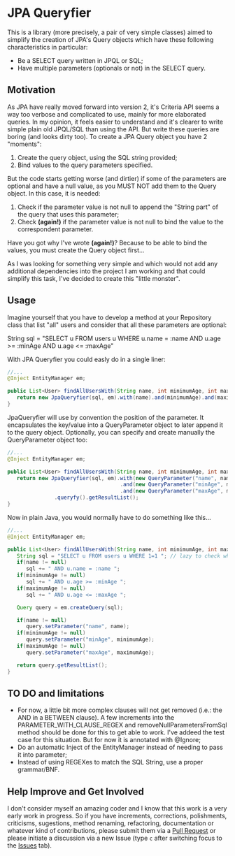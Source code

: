 JPA Queryfier
=======================================
This is a library (more precisely, a pair of very simple classes) aimed to simplify the creation of JPA's Query objects which have these following characteristics in particular:

* Be a SELECT query written in JPQL or SQL;
* Have multiple parameters (optionals or not) in the SELECT query.

Motivation
---------------------------------------
As JPA have really moved forward into version 2, it's Criteria API seems a way too verbose and complicated to use, mainly for more elaborated queries. In my opinion, it feels easier to understand and it's clearer to write simple plain old JPQL/SQL than using the API.
But write these queries are boring (and looks dirty too). To create a JPA Query object you have 2 "moments":

1. Create the query object, using the SQL string provided;
2. Bind values to the query parameters specified.

But the code starts getting worse (and dirtier) if some of the parameters are optional and have a null value, as you MUST NOT add them to the Query object. In this case, it is needed:

1. Check if the parameter value is not null to append the "String part" of the query that uses this parameter;
2. Check **(again!)** if the parameter value is not null to bind the value to the correspondent parameter.

Have you got why I've wrote **(again!)**? Because to be able to bind the values, you must create the Query object first...

As I was looking for something very simple and which would not add any additional dependencies into the project I am working and that could simplify this task, I've decided to create this "little monster".

Usage
---------------------------------------
Imagine yourself that you have to develop a method at your Repository class that list "all" users and consider that all these parameters are optional:

String sql = "SELECT u FROM users u WHERE u.name = :name AND u.age >= :minAge AND u.age <= :maxAge"

With JPA Queryfier you could easly do in a single liner:

```java
//...
@Inject EntityManager em;

public List<User> findAllUsersWith(String name, int minimumAge, int maximumAge) {
   return new JpaQueryfier(sql, em).with(name).and(minimumAge).and(maximumAge).queryfy().getResultList();
}
```

JpaQueryfier will use by convention the position of the parameter. It encapsulates the key/value into a QueryParameter object to later append it to the query object.
Optionally, you can specify and create manually the QueryParameter object too:

```java
//...
@Inject EntityManager em;

public List<User> findAllUsersWith(String name, int minimumAge, int maximumAge) {
   return new JpaQueryfier(sql, em).with(new QueryParameter("name", name))
                                    .and(new QueryParameter("minAge", minimumAge))
                                    .and(new QueryParameter("maxAge", maximumAge))
               .queryfy().getResultList();
}
```


Now in plain Java, you would normally have to do something like this...

```java
//...
@Inject EntityManager em;

public List<User> findAllUsersWith(String name, int minimumAge, int maximumAge) {
   String sql = "SELECT u FROM users u WHERE 1=1 "; // lazy to check when to add the WHERE clause
   if(name != null)
      sql += " AND u.name = :name ";
   if(minimumAge != null)
      sql += " AND u.age >= :minAge ";
   if(maximumAge != null)
      sql += " AND u.age <= :maxAge ";

   Query query = em.createQuery(sql);

   if(name != null)
      query.setParameter("name", name);
   if(minimumAge != null)
      query.setParameter("minAge", minimumAge);
   if(maximumAge != null)
      query.setParameter("maxAge", maximumAge);

   return query.getResultList();
}
```

TO DO and limitations
---------------------------------------
* For now, a little bit more complex clauses will not get removed (i.e.: the AND in a BETWEEN clause). A few increments into the PARAMETER_WITH_CLAUSE_REGEX and removeNullParametersFromSql method should be done for this to get able to work. I've addeed the test case for this situation. But for now it is annotated with @Ignore;
* Do an automatic Inject of the EntityManager instead of needing to pass it into parameter;
* Instead of using REGEXes to match the SQL String, use a proper grammar/BNF.

Help Improve and Get Involved
---------------------------------------
I don't consider myself an amazing coder and I know that this work is a very early work in progress. So if you have increments, corrections, polishments, criticisms, sugestions, method renaming, refactoring, documentation or whatever kind of contributions, please submit them via a [Pull Request](https://help.github.com/articles/using-pull-requests) or please initiate a discussion via a new Issue (type `c` after switching focus to the [Issues](https://github.com/jeffbicca/jpa-queryfier/issues) tab).
